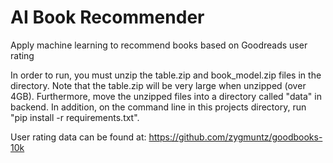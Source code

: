 # AI Book Recommender
Apply machine learning to recommend books based on Goodreads user rating

In order to run, you must unzip the table.zip and book_model.zip files in the directory. Note that the table.zip will be very large when unzipped (over 4GB). Furthermore, move the unzipped files into a directory called "data" in backend. In addition, on the command line in this projects directory, run "pip install -r requirements.txt".

User rating data can be found at: https://github.com/zygmuntz/goodbooks-10k
